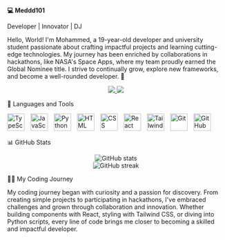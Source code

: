 **💻 Meddd101**

Developer | Innovator | DJ

Hello, World! I'm Mohammed, a 19-year-old developer and university student passionate about crafting impactful projects and learning cutting-edge technologies. My journey has been enriched by collaborations in hackathons, like NASA's Space Apps, where my team proudly earned the Global Nominee title. I strive to continually grow, explore new frameworks, and become a well-rounded developer. 🚀

<div>
  
</div>
<div align="center"> 
  <a href="mailto:ouabdrrahmanemohamed@gmail.com">
    <img src="https://img.shields.io/badge/Gmail-333333?style=for-the-badge&logo=gmail&logoColor=red" />
  </a>
  <a href="https://www.linkedin.com/in/mohammed-ouabdrrahmane-598225237/" target="_blank">
    <img src="https://img.shields.io/badge/LinkedIn-0077B5?style=for-the-badge&logo=linkedin&logoColor=white" target="_blank" />
  </a>
</div>
   </p>


🧰 Languages and Tools

<div> <img alt="TypeScript" width="40px" style="padding-right:10px;" src="https://cdn.jsdelivr.net/gh/devicons/devicon/icons/typescript/typescript-plain.svg" /> <img alt="JavaScript" width="40px" style="padding-right:10px;" src="https://cdn.jsdelivr.net/gh/devicons/devicon/icons/javascript/javascript-plain.svg" /> <img alt="Python" width="40px" style="padding-right:10px;" src="https://cdn.jsdelivr.net/gh/devicons/devicon/icons/python/python-plain.svg" /> <img alt="HTML" width="40px" style="padding-right:10px;" src="https://cdn.jsdelivr.net/gh/devicons/devicon/icons/html5/html5-plain.svg" /> <img alt="CSS" width="40px" style="padding-right:10px;" src="https://cdn.jsdelivr.net/gh/devicons/devicon/icons/css3/css3-plain.svg" /> <img alt="React" width="40px" style="padding-right:10px;" src="https://cdn.jsdelivr.net/gh/devicons/devicon/icons/react/react-original.svg" /> <img alt="Tailwind CSS" width="40px" style="padding-right:10px;" src="https://cdn.jsdelivr.net/gh/devicons/devicon/icons/tailwindcss/tailwindcss-plain.svg" /> <img alt="Git" width="40px" style="padding-right:10px;" src="https://cdn.jsdelivr.net/gh/devicons/devicon/icons/git/git-original.svg" /> <img alt="GitHub" width="40px" style="padding-right:10px;" src="https://cdn.jsdelivr.net/gh/devicons/devicon/icons/github/github-original.svg" /> </div>


📊 GitHub Stats

<div align="center"> <img src="https://github-readme-stats.vercel.app/api?username=Meddd01&show_icons=true&theme=gruvbox" alt="GitHub stats" /> <br /> <img src="https://streak-stats.demolab.com?user=Meddd01&theme=gruvbox&border_radius=4.5" alt="GitHub streak" /> </div>

👨‍💻 My Coding Journey

My coding journey began with curiosity and a passion for discovery. From creating simple projects to participating in hackathons, I've embraced challenges and grown through collaboration and innovation. Whether building components with React, styling with Tailwind CSS, or diving into Python scripts, every line of code brings me closer to becoming a skilled and impactful developer.

